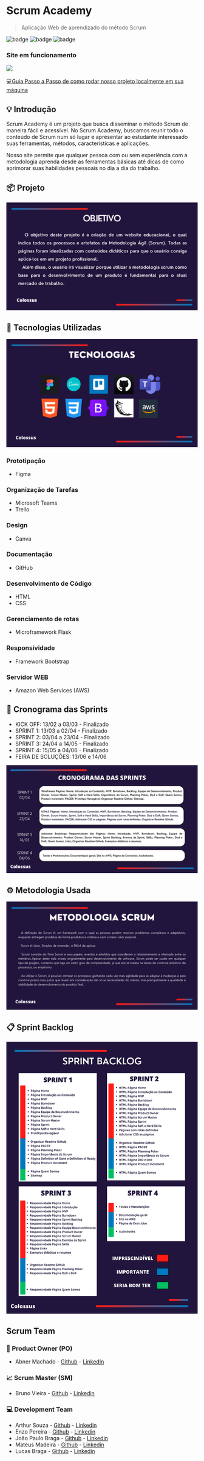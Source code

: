 # Scrum Academy
> Aplicação Web de aprendizado do método Scrum

![badge](https://img.shields.io/github/license/ColossusAPI/ScrumAcademy)
![badge](https://img.shields.io/github/last-commit/ColossusAPI/ScrumAcademy)
![badge](https://img.shields.io/badge/status-em%20desenvolvimento-green)

### Site em funcionamento
<img src="/API imagens/gifsite.gif">

💻[Guia Passo a Passo de como rodar nosso projeto localmente em sua máquina](https://scribehow.com/embed/Guia_pratico_de_como_instalare_rodar_o_projeto_Scrum_Academy__peOlsyG_RvOFlGXtmMcn6Q)

## 💡 Introdução
Scrum Academy é um projeto que busca disseminar o método Scrum de maneira fácil e acessível. No Scrum Academy, buscamos reunir todo o conteúdo de Scrum num só lugar e apresentar ao estudante interessado suas ferramentas, métodos, características e aplicações.

Nosso site permite que qualquer pessoa com ou sem experiência com a metodologia aprenda desde as ferramentas básicas até dicas de como aprimorar suas habilidades pessoais no dia a dia do trabalho.

## 📦 Projeto
<img src="/API imagens/objetivo.png">

## 🧰 Tecnologias Utilizadas

<img src="/API imagens/tech.png">

### Prototipação
* Figma
### Organização de Tarefas
* Microsoft Teams
* Trello
### Design 
* Canva
### Documentação
* GitHub
### Desenvolvimento de Código
* HTML
* CSS
### Gerenciamento de rotas
* Microframework Flask
### Responsividade
* Framework Bootstrap
### Servidor WEB
* Amazon Web Services (AWS)

## 📅 Cronograma das Sprints
- KICK OFF: 13/02 a 03/03 - Finalizado
- SPRINT 1: 13/03 a 02/04 - Finalizado
- SPRINT 2: 03/04 a 23/04 - Finalizado
- SPRINT 3: 24/04 a 14/05 - Finalizado
- SPRINT 4: 15/05 a 04/06 - Finalizado
- FEIRA DE SOLUÇÕES: 13/06 e 14/06

<img src="/API imagens/cronograma.png">

## ⚙️ Metodologia Usada
<img src="/API imagens/metodologia.png">

## 📋 Sprint Backlog
<img src="/API imagens/sprintbacklog.png">

## Scrum Team
### 🎁 Product Owner (PO)
* Abner Machado - [Github](https://github.com/abner-machado) - [LinkedIn](https://www.linkedin.com/in/abner-douglas-a70a9b199/)
### 📈 Scrum Master (SM)
* Bruno Vieira - [Github](https://github.com/BrunoVieira30) - [Linkedin](https://www.linkedin.com/in/bruno-vieira-b999a2224/)
### 💻 Development Team
* Arthur Souza - [Github](https://github.com/Meowo2) - [Linkedin](https://www.linkedin.com/in/arthur-sousa-3287391b1)
* Enzo Pereira - [Github](https://github.com/Enzopereira01) - [Linkedin](https://www.linkedin.com/in/enzo-pereira-13331b272/)
* João Paulo Braga - [Github](https://github.com/jpbragac) - [Linkedin](http://www.linkedin.com/in/jo%C3%A3o-paulo-correia-206a38270)
* Mateus Madeira - [Github](https://github.com/mafemad) - [Linkedin](https://www.linkedin.com/in/mateus-ferreira-madeira-b66a27270)
* Lucas Braga - [Github](https://github.com/lucasteixeirabraga) - [Linkedin](https://www.linkedin.com/in/lucas-braga-teixeira-64b37b216)
